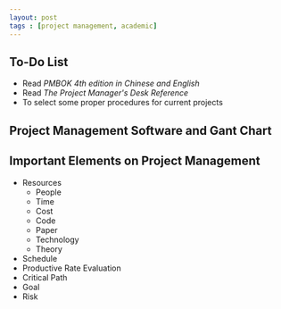 ```yaml
---
layout: post
tags : [project management, academic]
---
```

    
## To-Do List

+ Read _PMBOK 4th edition in Chinese and English_
+ Read _The Project Manager's Desk Reference_
+ To select some proper procedures for current projects

## Project Management Software and Gant Chart

## Important Elements on Project Management
+ Resources
  + People
  + Time
  + Cost
  + Code
  + Paper
  + Technology
  + Theory
+ Schedule
+ Productive Rate Evaluation
+ Critical Path
+ Goal
+ Risk
